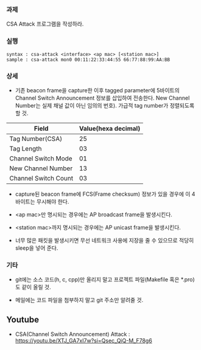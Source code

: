 ### 과제
CSA Attack 프로그램을 작성하라.

### 실행
```
syntax : csa-attack <interface> <ap mac> [<station mac>]
sample : csa-attack mon0 00:11:22:33:44:55 66:77:88:99:AA:BB
```

### 상세
* 기존 beacon frame을 capture한 이후 tagged parameter에 5바이트의 Channel Switch Announcement 정보를 삽입하여 전송한다. New Channel Number는 실제 채널 값이 아닌 임의의 번호). 가급적 tag number가 정렬되도록 할 것.

|Field|Value(hexa decimal)|
|---|---|
|Tag Number(CSA)|25|
|Tag Length|03|
|Channel Switch Mode|01|
|New Channel Number|13|
|Channel Switch Count|03|

* capture된 beacon frame에 FCS(Frame checksum) 정보가 있을 경우에 이 4바이트는 무시해야 한다.

* \<ap mac\>만 명시되는 경우에는 AP broadcast frame을 발생시킨다.

* \<station mac\>까지 명시되는 경우에는 AP unicast frame을 발생시킨다.

* 너무 많은 패킷을 발생시키면 무선 네트워크 사용에 지장을 줄 수 있으므로 적당히 sleep을 넣어 준다.

### 기타
* git에는 소스 코드(h, c, cpp)만 올리지 말고 프로젝트 파일(Makefile 혹은 *.pro)도 같이 올릴 것.

* 메일에는 코드 파일을 첨부하지 말고 git 주소만 알려줄 것.

## Youtube

* CSA(Channel Switch Announcement) Attack : https://youtu.be/XTJ_GA7xI7w?si=Qsec_QiQ-M_F78g6